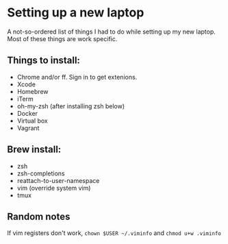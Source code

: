 # Setting up a new laptop
A not-so-ordered list of things I had to do while setting up my new laptop. Most of these things are work specific.

## Things to install:
- Chrome and/or ff. Sign in to get extenions.
- Xcode
- Homebrew
- iTerm
- oh-my-zsh (after installing zsh below)
- Docker
- Virtual box
- Vagrant

## Brew install:
- zsh
- zsh-completions
- reattach-to-user-namespace
- vim (override system vim)
- tmux


## Random notes
If vim registers don't work, `chown $USER ~/.viminfo` and `chmod u+w .viminfo`
